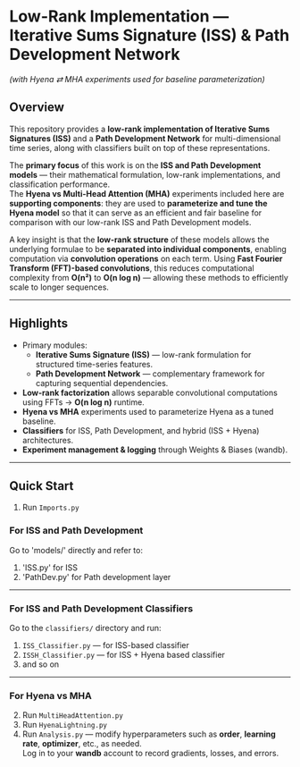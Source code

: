 # Low-Rank Implementation — Iterative Sums Signature (ISS) & Path Development Network  
*(with Hyena ⇄ MHA experiments used for baseline parameterization)*

## Overview

This repository provides a **low-rank implementation of Iterative Sums Signatures (ISS)** and a **Path Development Network** for multi-dimensional time series, along with classifiers built on top of these representations.

The **primary focus** of this work is on the **ISS and Path Development models** — their mathematical formulation, low-rank implementations, and classification performance.  
The **Hyena vs Multi-Head Attention (MHA)** experiments included here are **supporting components**: they are used to **parameterize and tune the Hyena model** so that it can serve as an efficient and fair baseline for comparison with our low-rank ISS and Path Development models.

A key insight is that the **low-rank structure** of these models allows the underlying formulae to be **separated into individual components**, enabling computation via **convolution operations** on each term. Using **Fast Fourier Transform (FFT)-based convolutions**, this reduces computational complexity from **O(n²)** to **O(n log n)** — allowing these methods to efficiently scale to longer sequences.

---

## Highlights

- Primary modules:
  - **Iterative Sums Signature (ISS)** — low-rank formulation for structured time-series features.
  - **Path Development Network** — complementary framework for capturing sequential dependencies.
- **Low-rank factorization** allows separable convolutional computations using FFTs → **O(n log n)** runtime.
- **Hyena vs MHA** experiments used to parameterize Hyena as a tuned baseline.
- **Classifiers** for ISS, Path Development, and hybrid (ISS + Hyena) architectures.
- **Experiment management & logging** through Weights & Biases (wandb).

---

## Quick Start

1. Run `Imports.py`
   
### For ISS and Path Development

Go to 'models/' directly and refer to:
1. 'ISS.py' for ISS
2. 'PathDev.py' for Path development layer

---

### For ISS and Path Development Classifiers

Go to the `classifiers/` directory and run:

1. `ISS_Classifier.py` — for ISS-based classifier
2. `ISSH_Classifier.py` — for ISS + Hyena based classifier
3. and so on
   
---

### For Hyena vs MHA

2. Run `MultiHeadAttention.py`  
3. Run `HyenaLightning.py`  
4. Run `Analysis.py` — modify hyperparameters such as **order**, **learning rate**, **optimizer**, etc., as needed.  
   Log in to your **wandb** account to record gradients, losses, and errors.

